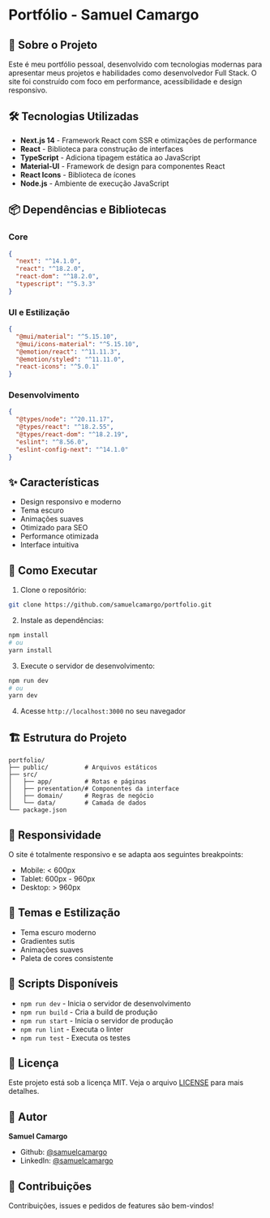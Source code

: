 # Portfólio - Samuel Camargo

## 🚀 Sobre o Projeto

Este é meu portfólio pessoal, desenvolvido com tecnologias modernas para apresentar meus projetos e habilidades como desenvolvedor Full Stack. O site foi construído com foco em performance, acessibilidade e design responsivo.

## 🛠️ Tecnologias Utilizadas

- **Next.js 14** - Framework React com SSR e otimizações de performance
- **React** - Biblioteca para construção de interfaces
- **TypeScript** - Adiciona tipagem estática ao JavaScript
- **Material-UI** - Framework de design para componentes React
- **React Icons** - Biblioteca de ícones
- **Node.js** - Ambiente de execução JavaScript

## 📦 Dependências e Bibliotecas

### Core
```json
{
  "next": "^14.1.0",
  "react": "^18.2.0",
  "react-dom": "^18.2.0",
  "typescript": "^5.3.3"
}
```

### UI e Estilização
```json
{
  "@mui/material": "^5.15.10",
  "@mui/icons-material": "^5.15.10",
  "@emotion/react": "^11.11.3",
  "@emotion/styled": "^11.11.0",
  "react-icons": "^5.0.1"
}
```

### Desenvolvimento
```json
{
  "@types/node": "^20.11.17",
  "@types/react": "^18.2.55",
  "@types/react-dom": "^18.2.19",
  "eslint": "^8.56.0",
  "eslint-config-next": "^14.1.0"
}
```

## ✨ Características

- Design responsivo e moderno
- Tema escuro
- Animações suaves
- Otimizado para SEO
- Performance otimizada
- Interface intuitiva

## 🚦 Como Executar

1. Clone o repositório:
```bash
git clone https://github.com/samuelcamargo/portfolio.git
```

2. Instale as dependências:
```bash
npm install
# ou
yarn install
```

3. Execute o servidor de desenvolvimento:
```bash
npm run dev
# ou
yarn dev
```

4. Acesse `http://localhost:3000` no seu navegador

## 🏗️ Estrutura do Projeto

```
portfolio/
├── public/          # Arquivos estáticos
├── src/
│   ├── app/         # Rotas e páginas
│   ├── presentation/# Componentes da interface
│   ├── domain/      # Regras de negócio
│   └── data/        # Camada de dados
└── package.json
```

## 📱 Responsividade

O site é totalmente responsivo e se adapta aos seguintes breakpoints:
- Mobile: < 600px
- Tablet: 600px - 960px
- Desktop: > 960px

## 🎨 Temas e Estilização

- Tema escuro moderno
- Gradientes sutis
- Animações suaves
- Paleta de cores consistente

## 🔧 Scripts Disponíveis

- `npm run dev` - Inicia o servidor de desenvolvimento
- `npm run build` - Cria a build de produção
- `npm run start` - Inicia o servidor de produção
- `npm run lint` - Executa o linter
- `npm run test` - Executa os testes

## 📝 Licença

Este projeto está sob a licença MIT. Veja o arquivo [LICENSE](LICENSE) para mais detalhes.

## 👤 Autor

**Samuel Camargo**

* Github: [@samuelcamargo](https://github.com/samuelcamargo)
* LinkedIn: [@samuelcamargo](https://linkedin.com/in/samuelcamargo)

## 🤝 Contribuições

Contribuições, issues e pedidos de features são bem-vindos!
